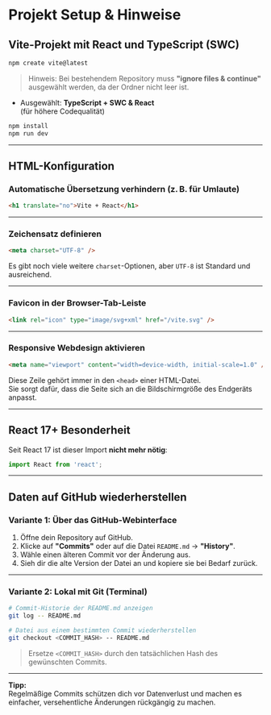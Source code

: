 
# Projekt Setup & Hinweise

##  Vite-Projekt mit React und TypeScript (SWC)

```bash
npm create vite@latest
```

> Hinweis: Bei bestehendem Repository muss **"ignore files & continue"** ausgewählt werden, da der Ordner nicht leer ist.

- Ausgewählt: **TypeScript + SWC & React**  
  (für höhere Codequalität)

```bash
npm install
npm run dev
```

---

##  HTML-Konfiguration

###  Automatische Übersetzung verhindern (z. B. für Umlaute)

```html
<h1 translate="no">Vite + React</h1>
```

---

###  Zeichensatz definieren

```html
<meta charset="UTF-8" />
```

Es gibt noch viele weitere `charset`-Optionen, aber `UTF-8` ist Standard und ausreichend.

---

###  Favicon in der Browser-Tab-Leiste

```html
<link rel="icon" type="image/svg+xml" href="/vite.svg" />
```

---

###  Responsive Webdesign aktivieren

```html
<meta name="viewport" content="width=device-width, initial-scale=1.0" />
```

Diese Zeile gehört immer in den `<head>` einer HTML-Datei.  
Sie sorgt dafür, dass die Seite sich an die Bildschirmgröße des Endgeräts anpasst.

---

##  React 17+ Besonderheit

Seit React 17 ist dieser Import **nicht mehr nötig**:

```ts
import React from 'react';
```

---

##  Daten auf GitHub wiederherstellen

###  Variante 1: Über das GitHub-Webinterface

1. Öffne dein Repository auf GitHub.
2. Klicke auf **"Commits"** oder auf die Datei `README.md` → **"History"**.
3. Wähle einen älteren Commit vor der Änderung aus.
4. Sieh dir die alte Version der Datei an und kopiere sie bei Bedarf zurück.

---

###  Variante 2: Lokal mit Git (Terminal)

```bash
# Commit-Historie der README.md anzeigen
git log -- README.md

# Datei aus einem bestimmten Commit wiederherstellen
git checkout <COMMIT_HASH> -- README.md
```

> Ersetze `<COMMIT_HASH>` durch den tatsächlichen Hash des gewünschten Commits.

---

**Tipp:**  
Regelmäßige Commits schützen dich vor Datenverlust und machen es einfacher, versehentliche Änderungen rückgängig zu machen.
